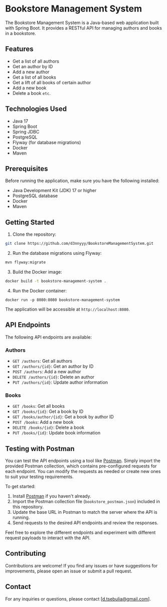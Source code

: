 # Bookstore Management System

The Bookstore Management System is a Java-based web application built with Spring Boot. It provides a RESTful API for managing authors and books in a bookstore.

## Features

- Get a list of all authors
- Get an author by ID
- Add a new author
- Get a list of all books
- Get a lift of all books of certain author
- Add a new book
- Delete a book `etc`.

## Technologies Used

- Java 17
- Spring Boot
- Spring JDBC
- PostgreSQL
- Flyway (for database migrations)
- Docker
- Maven

## Prerequisites

Before running the application, make sure you have the following installed:

- Java Development Kit (JDK) 17 or higher
- PostgreSQL database
- Docker
- Maven

## Getting Started

1. Clone the repository:

  ```bash
  git clone https://github.com/d3nnyyy/BookstoreManagementSystem.git
  ```
  
2. Run the database migrations using Flyway:

  ```bash
  mvn flyway:migrate
  ```

3. Build the Docker image:

  ```bash
  docker build -t bookstore-management-system .  
  ```

4. Run the Docker container:

  ```
  docker run -p 8080:8080 bookstore-management-system
  ```

The application will be accessible at `http://localhost:8080`.

## API Endpoints

The following API endpoints are available:

### Authors

- `GET /authors`: Get all authors
- `GET /authors/{id}`: Get an author by ID
- `POST /authors`: Add a new author
- `DELETE /authors/{id}`: Delete an author
- `PUT /authors/{id}`: Update author information

### Books

- `GET /books`: Get all books
- `GET /books/{id}`: Get a book by ID
- `GET /books/author/{id}`: Get a book by author ID
- `POST /books`: Add a new book
- `DELETE /books/{id}`: Delete a book
- `PUT /books/{id}`: Update book information

## Testing with Postman

You can test the API endpoints using a tool like [Postman](https://www.postman.com/). Simply import the provided Postman collection, which contains pre-configured requests for each endpoint. You can modify the requests as needed or create new ones to suit your testing requirements.

To get started:

1. Install [Postman](https://www.postman.com/) if you haven't already.
2. Import the Postman collection file (`bookstore_postman.json`) included in this repository.
3. Update the base URL in Postman to match the server where the API is running.
4. Send requests to the desired API endpoints and review the responses.

Feel free to explore the different endpoints and experiment with different request payloads to interact with the API.

## Contributing

Contributions are welcome! If you find any issues or have suggestions for improvements, please open an issue or submit a pull request.

## Contact

For any inquiries or questions, please contact [d.tsebulia@gmail.com].
